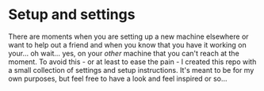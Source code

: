 Setup and settings
==================

There are moments when you are setting up a new machine elsewhere or want to help out a friend and when you know that you have it working on your… oh wait… yes, on your *other* machine that you can't reach at the moment. To avoid this - or at least to ease the pain - I created this repo with a small collection of settings and setup instructions. It's meant to be for my own purposes, but feel free to have a look and feel inspired or so…

